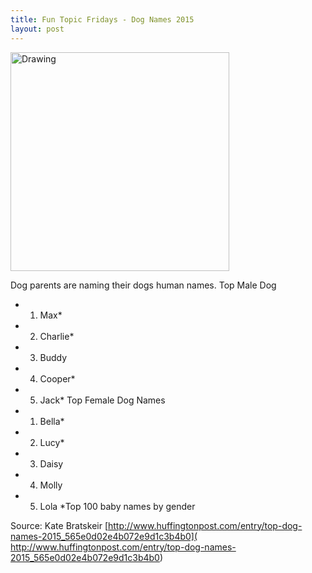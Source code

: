 ```yaml
---
title: Fun Topic Fridays - Dog Names 2015
layout: post
---
```

<img src="{{ site.url }}/images/2015-12-04-image.png" alt="Drawing" style="width: 350px;"/>

Dog parents are naming their dogs human names.
Top Male Dog
- 1. Max\*
- 2. Charlie\*
- 3. Buddy
- 4. Cooper\*
- 5. Jack\*
Top Female Dog Names
- 1. Bella\*
- 2. Lucy\*
- 3. Daisy
- 4. Molly
- 5. Lola
\*Top 100 baby names by gender

Source: Kate Bratskeir [http://www.huffingtonpost.com/entry/top-dog-names-2015_565e0d02e4b072e9d1c3b4b0]( http://www.huffingtonpost.com/entry/top-dog-names-2015_565e0d02e4b072e9d1c3b4b0)
